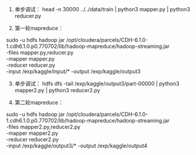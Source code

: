 1. 单步调试：
head -n 30000 ../../data/train | python3 mapper.py | python3 reducer.py

2. 第一轮mapreduce：

sudo -u hdfs hadoop jar /opt/cloudera/parcels/CDH-6.1.0-1.cdh6.1.0.p0.770702/lib/hadoop-mapreduce/hadoop-streaming.jar \
-files mapper.py,reducer.py \
-mapper mapper.py \
-reducer reducer.py \
-input /exp/kaggle/input/* -output /exp/kaggle/output3

3. 单步调试：
hdfs dfs -tail /exp/kaggle/output3/part-00000 | python3 mapper2.py | python3 reducer2.py

4. 第二轮mapreduce：

sudo -u hdfs hadoop jar /opt/cloudera/parcels/CDH-6.1.0-1.cdh6.1.0.p0.770702/lib/hadoop-mapreduce/hadoop-streaming.jar \
-files mapper2.py,reducer2.py \
-mapper mapper2.py \
-reducer reducer2.py \
-input /exp/kaggle/output3/* -output /exp/kaggle/output4